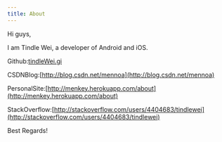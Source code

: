 ```yaml
---
title: About
---
```


Hi guys,

I am Tindle Wei, a developer of Android and iOS.

Github:[tindleWei.gi]()

CSDNBlog:[http://blog.csdn.net/mennoa](http://blog.csdn.net/mennoa)

PersonalSite:[http://menkey.herokuapp.com/about](http://menkey.herokuapp.com/about)

StackOverflow:[http://stackoverflow.com/users/4404683/tindlewei](http://stackoverflow.com/users/4404683/tindlewei)


Best Regards!
